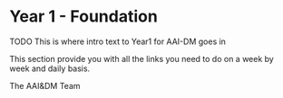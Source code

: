 # Year 1 - Foundation

TODO
This is where intro text to Year1 for AAI-DM goes in

This section provide you with all the links you need to do on a week by week and daily basis.

The AAI&DM Team